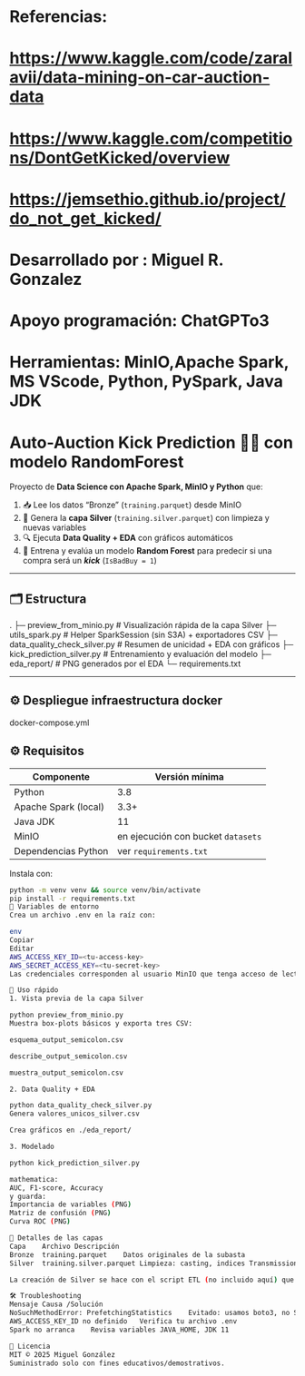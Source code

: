 # Referencias:
# https://www.kaggle.com/code/zaralavii/data-mining-on-car-auction-data
# https://www.kaggle.com/competitions/DontGetKicked/overview
# https://jemsethio.github.io/project/do_not_get_kicked/
#
# Desarrollado por : Miguel R. Gonzalez
# Apoyo programación: ChatGPTo3
# Herramientas: MinIO,Apache Spark, MS VScode, Python, PySpark, Java JDK 
# Auto-Auction Kick Prediction 🚗💥  con modelo RandomForest

Proyecto de **Data Science con Apache Spark, MinIO y Python** que:

1. 📥  Lee los datos “Bronze” (`training.parquet`) desde MinIO  
2. 🧹  Genera la **capa Silver** (`training.silver.parquet`) con limpieza y nuevas variables  
3. 🔍  Ejecuta **Data Quality + EDA** con gráficos automáticos  
4. 🤖  Entrena y evalúa un modelo **Random Forest** para predecir si una compra será un **_kick_** (`IsBadBuy = 1`)

---

## 🗂️ Estructura

.
├─ preview_from_minio.py # Visualización rápida de la capa Silver
├─ utils_spark.py # Helper SparkSession (sin S3A) + exportadores CSV
├─ data_quality_check_silver.py # Resumen de unicidad + EDA con gráficos
├─ kick_prediction_silver.py # Entrenamiento y evaluación del modelo
├─ eda_report/ # PNG generados por el EDA
└─ requirements.txt

---
## ⚙️ Despliegue infraestructura docker
docker-compose.yml

## ⚙️ Requisitos

| Componente | Versión mínima |
|------------|----------------|
| Python     | 3.8           |
| Apache Spark (local) | 3.3+ |
| Java JDK   | 11            |
| MinIO      | en ejecución con bucket `datasets` |
| Dependencias Python | ver `requirements.txt` |

Instala con:

```bash
python -m venv venv && source venv/bin/activate
pip install -r requirements.txt
🔑 Variables de entorno
Crea un archivo .env en la raíz con:

env
Copiar
Editar
AWS_ACCESS_KEY_ID=<tu-access-key>
AWS_SECRET_ACCESS_KEY=<tu-secret-key>
Las credenciales corresponden al usuario MinIO que tenga acceso de lectura/escritura al bucket datasets.

🚀 Uso rápido
1. Vista previa de la capa Silver

python preview_from_minio.py
Muestra box-plots básicos y exporta tres CSV:

esquema_output_semicolon.csv

describe_output_semicolon.csv

muestra_output_semicolon.csv

2. Data Quality + EDA

python data_quality_check_silver.py
Genera valores_unicos_silver.csv

Crea gráficos en ./eda_report/

3. Modelado

python kick_prediction_silver.py

mathematica:
AUC, F1-score, Accuracy
y guarda:
Importancia de variables (PNG)
Matriz de confusión (PNG)
Curva ROC (PNG)

📂 Detalles de las capas
Capa	Archivo	Descripción
Bronze	training.parquet	Datos originales de la subasta
Silver	training.silver.parquet	Limpieza: casting, indices Transmission_idx/Size_idx, selección de columnas

La creación de Silver se hace con el script ETL (no incluido aquí) que encontrarás en /etl/prepare_from_minio.py.

🛠️ Troubleshooting
Mensaje	Causa /Solución
NoSuchMethodError: PrefetchingStatistics	Evitado: usamos boto3, no S3A
AWS_ACCESS_KEY_ID no definido	Verifica tu archivo .env
Spark no arranca	Revisa variables JAVA_HOME, JDK 11

📜 Licencia
MIT © 2025 Miguel González
Suministrado solo con fines educativos/demostrativos.

